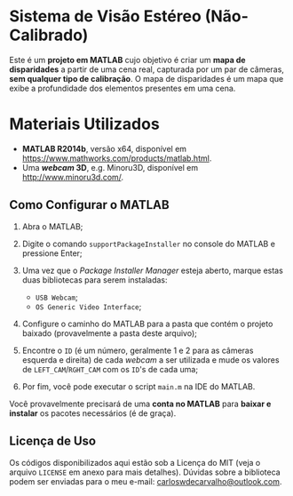 # Sistema de Visão Estéreo (Não-Calibrado)

Este é um **projeto em MATLAB** cujo objetivo é criar um **mapa de disparidades** a partir de uma cena real, capturada por um par de câmeras, **sem qualquer tipo de calibração**. O mapa de disparidades é um mapa que exibe a profundidade dos elementos presentes em uma cena. 

# Materiais Utilizados

- **MATLAB R2014b**, versão x64, disponível em https://www.mathworks.com/products/matlab.html.
- Uma **_webcam_ 3D**, e.g. Minoru3D, disponível em http://www.minoru3d.com/.

## Como Configurar o MATLAB

1) Abra o MATLAB;

2) Digite o comando `supportPackageInstaller` no console do MATLAB e pressione Enter;

3) Uma vez que o _Package Installer Manager_ esteja aberto, marque estas duas bibliotecas para serem instaladas:
	- `USB Webcam`;
	- `OS Generic Video Interface`;
	
4) Configure o caminho do MATLAB para a pasta que contém o projeto baixado (provavelmente a pasta deste arquivo);

5) Encontre o `ID` (é um número, geralmente 1 e 2 para as câmeras esquerda e direita) de cada _webcam_ a ser utilizada e mude os valores de `LEFT_CAM`/`RGHT_CAM` com os `ID`'s de cada uma;

6) Por fim, você pode executar o script `main.m` na IDE do MATLAB.

Você provavelmente precisará de uma **conta no MATLAB** para **baixar e instalar** os pacotes necessários (é de graça).

## Licença de Uso

Os códigos disponibilizados aqui estão sob a Licença do MIT (veja o arquivo `LICENSE` em anexo para mais detalhes). Dúvidas sobre a biblioteca podem ser enviadas para o meu e-mail: carloswdecarvalho@outlook.com.
